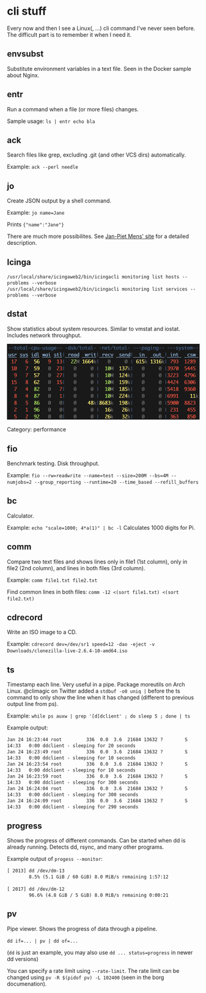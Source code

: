 cli stuff
=========

Every now and then I see a Linux(, ...) cli command I've never seen before. The difficult part is to remember it when I need it.

envsubst
--------

Substitute environment variables in a text file. Seen in the Docker sample about Nginx.


entr
----

Run a command when a file (or more files) changes.

Sample usage: `ls | entr echo bla`


ack
---

Search files like grep, excluding .git (and other VCS dirs) automatically.

Example: `ack --perl needle`


jo
--

Create JSON output by a shell command.

Example: `jo name=Jane`

Prints `{"name":"Jane"}`

There are much more possibilites. See [Jan-Piet Mens' site](https://jpmens.net/2016/03/05/a-shell-command-to-create-json-jo/) for a detailed description.


Icinga
------

```
/usr/local/share/icingaweb2/bin/icingacli monitoring list hosts --problems --verbose
/usr/local/share/icingaweb2/bin/icingacli monitoring list services --problems --verbose
```


dstat
-----

Show statistics about system resources. Similar to vmstat and iostat. Includes network throughput.

![ScreenShot](images/dstat-sample.png)

Category: performance


fio
---

Benchmark testing. Disk throughput.

Example: `fio --rw=readwrite --name=test --size=200M --bs=4M --numjobs=2 --group_reporting --runtime=20 --time_based --refill_buffers`


bc
--

Calculator.

Example: `echo "scale=1000; 4*a(1)" | bc -l`
Calculates 1000 digits for Pi.


comm
----

Compare two text files and shows lines only in file1 (1st column), only in file2 (2nd column), and lines in both files (3rd column).

Example: `comm file1.txt file2.txt`

Find common lines in both files: `comm -12 <(sort file1.txt) <(sort file2.txt)`


cdrecord
--------

Write an ISO image to a CD.

Example: `cdrecord dev=/dev/sr1 speed=12 -dao -eject -v Downloads/clonezilla-live-2.6.4-10-amd64.iso`


ts
--

Timestamp each line. Very useful in a pipe. Package moreutils on Arch Linux. @climagic on Twitter added a `stdbuf -o0 uniq |` before the ts command to only show the line when it has changed (different to previous output line from ps).

Example: `while ps auxw | grep '[d]dclient' ; do sleep 5 ; done | ts`

Example output:

```
Jan 24 16:23:44 root         336  0.0  3.6  21684 13632 ?        S    14:33   0:00 ddclient - sleeping for 20 seconds
Jan 24 16:23:49 root         336  0.0  3.6  21684 13632 ?        S    14:33   0:00 ddclient - sleeping for 10 seconds
Jan 24 16:23:54 root         336  0.0  3.6  21684 13632 ?        S    14:33   0:00 ddclient - sleeping for 10 seconds
Jan 24 16:23:59 root         336  0.0  3.6  21684 13632 ?        S    14:33   0:00 ddclient - sleeping for 300 seconds
Jan 24 16:24:04 root         336  0.0  3.6  21684 13632 ?        S    14:33   0:00 ddclient - sleeping for 300 seconds
Jan 24 16:24:09 root         336  0.0  3.6  21684 13632 ?        S    14:33   0:00 ddclient - sleeping for 290 seconds
```


progress
--------

Shows the progress of different commands. Can be started when dd is already running. Detects dd, rsync, and many other programs.

Example output of `progess --monitor`:

```
[ 2013] dd /dev/dm-13
        8.5% (5.1 GiB / 60 GiB) 8.0 MiB/s remaining 1:57:12

[ 2017] dd /dev/dm-12
        96.6% (4.8 GiB / 5 GiB) 8.0 MiB/s remaining 0:00:21
```


pv
--

Pipe viewer. Shows the progress of data through a pipeline.

`dd if=... | pv | dd of=...`

(`dd` is just an example, you may also use `dd ... status=progress` in newer dd versions)

You can specify a rate limit using `--rate-limit`. The rate limit can be changed using `pv -R $(pidof pv) -L 102400` (seen in the borg documenation).

